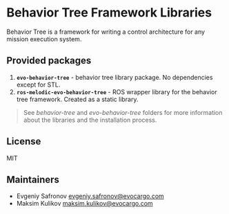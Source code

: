 # Behavior Tree Framework Libraries

Behavior Tree is a framework for writing a control architecture for any mission
execution system.

## Provided packages

1. **`evo-behavior-tree`** - behavior tree library package. No dependencies except for STL. 
2. **`ros-melodic-evo-behavior-tree`** - ROS wrapper library for the behavior
   tree framework. Created as a static library.

> See _behavior-tree_ and _evo-behavior-tree_ folders for more information about
> the libraries and the installation process.

## License

MIT

## Maintainers

- Evgeniy Safronov <evgeniy.safronov@evocargo.com>
- Maksim Kulikov <maksim.kulikov@evocargo.com>
